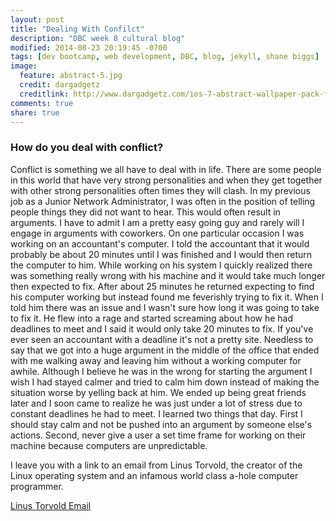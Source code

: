 ```yaml
---
layout: post
title: "Dealing With Confilct"
description: "DBC week 8 cultural blog"
modified: 2014-08-23 20:19:45 -0700
tags: [dev bootcamp, web development, DBC, blog, jekyll, shane biggs]
image:
  feature: abstract-5.jpg
  credit: dargadgetz
  creditlink: http://www.dargadgetz.com/ios-7-abstract-wallpaper-pack-for-iphone-5-and-ipod-touch-retina/ 
comments: true
share: true
---
```


### How do you deal with conflict?

Conflict is something we all have to deal with in life. There are some people in this world that have very strong personalities and when they get together with other strong personalities often times they will clash. In my previous job as a Junior Network Administrator, I was often in the position of telling people things they did not want to hear. This would often result in arguments. I have to admit I am a pretty easy going guy and rarely will I engage in arguments with coworkers. On one particular occasion I was working on an accountant's computer. I told the accountant that it would probably be about 20 minutes until I was finished and I would then return the computer to him. While working on his system I quickly realized there was something really wrong with his machine and it would take much longer then expected to fix. After about 25 minutes he returned expecting to find his computer working but instead found me feverishly trying to fix it. When I told him there was an issue and I wasn't sure how long it was going to take to fix it. He flew into a rage and started screaming about how he had deadlines to meet and I said it would only take 20 minutes to fix. If you've ever seen an accountant with a deadline it's not a pretty site. Needless to say that we got into a huge argument in the middle of the office that ended with me walking away and leaving him without a working computer for awhile. Although I believe he was in the wrong for starting the argument I wish I had stayed calmer and tried to calm him down instead of making the situation worse by yelling back at him. We ended up being great friends later and I soon came to realize he was just under a lot of stress due to constant deadlines he had to meet. I learned two things that day. First I should stay calm and not be pushed into an argument by someone else's actions. Second, never give a user a set time frame for working on their machine because computers are unpredictable.

I leave you with a link to an email from Linus Torvold, the creator of the Linux operating system and an infamous world class a-hole computer programmer.

<a href="https://lkml.org/lkml/2014/7/24/584" target="_blank" title="https://lkml.org/lkml/2014/7/24/584">Linus Torvold Email</a>
